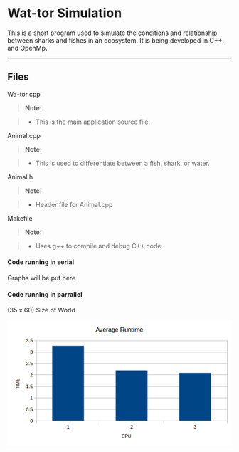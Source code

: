 Wat-tor Simulation
===================

This is a short program used to simulate the conditions and relationship between sharks and fishes in an ecosystem. It is being developed in C++, and OpenMp.

----------


Files
-------------

Wa-tor.cpp

> **Note:**

> - This is the main application source file.

Animal.cpp

> **Note:**

> - This is used to differentiate between a fish, shark, or water. 

Animal.h

> **Note:**

> - Header file for Animal.cpp

Makefile

> **Note:**

> - Uses g++ to compile and debug C++ code


#### <i class="icon-file"></i> Code running in serial

Graphs will be put here

#### <i class="icon-file"></i> Code running in parrallel
(35 x 60) Size of World

![alt text](https://github.com/phelantomas/Wa-tor/blob/master/barchart.png)




